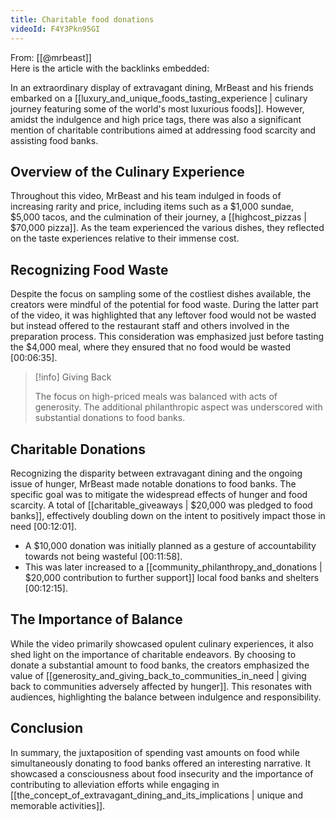 ```yaml
---
title: Charitable food donations
videoId: F4Y3Pkn95GI
---
```


From: [[@mrbeast]] <br/> 
Here is the article with the backlinks embedded:

In an extraordinary display of extravagant dining, MrBeast and his friends embarked on a [[luxury_and_unique_foods_tasting_experience | culinary journey featuring some of the world's most luxurious foods]]. However, amidst the indulgence and high price tags, there was also a significant mention of charitable contributions aimed at addressing food scarcity and assisting food banks.

## Overview of the Culinary Experience

Throughout this video, MrBeast and his team indulged in foods of increasing rarity and price, including items such as a $1,000 sundae, $5,000 tacos, and the culmination of their journey, a [[highcost_pizzas | $70,000 pizza]]. As the team experienced the various dishes, they reflected on the taste experiences relative to their immense cost.

## Recognizing Food Waste

Despite the focus on sampling some of the costliest dishes available, the creators were mindful of the potential for food waste. During the latter part of the video, it was highlighted that any leftover food would not be wasted but instead offered to the restaurant staff and others involved in the preparation process. This consideration was emphasized just before tasting the $4,000 meal, where they ensured that no food would be wasted <a class="yt-timestamp" data-t="00:06:35">[00:06:35]</a>.

> [!info] Giving Back
> 
> The focus on high-priced meals was balanced with acts of generosity. The additional philanthropic aspect was underscored with substantial donations to food banks.

## Charitable Donations

Recognizing the disparity between extravagant dining and the ongoing issue of hunger, MrBeast made notable donations to food banks. The specific goal was to mitigate the widespread effects of hunger and food scarcity. A total of [[charitable_giveaways | $20,000 was pledged to food banks]], effectively doubling down on the intent to positively impact those in need <a class="yt-timestamp" data-t="00:12:01">[00:12:01]</a>. 

- A $10,000 donation was initially planned as a gesture of accountability towards not being wasteful <a class="yt-timestamp" data-t="00:11:58">[00:11:58]</a>.
- This was later increased to a [[community_philanthropy_and_donations | $20,000 contribution to further support]] local food banks and shelters <a class="yt-timestamp" data-t="00:12:15">[00:12:15]</a>.

## The Importance of Balance

While the video primarily showcased opulent culinary experiences, it also shed light on the importance of charitable endeavors. By choosing to donate a substantial amount to food banks, the creators emphasized the value of [[generosity_and_giving_back_to_communities_in_need | giving back to communities adversely affected by hunger]]. This resonates with audiences, highlighting the balance between indulgence and responsibility.

## Conclusion

In summary, the juxtaposition of spending vast amounts on food while simultaneously donating to food banks offered an interesting narrative. It showcased a consciousness about food insecurity and the importance of contributing to alleviation efforts while engaging in [[the_concept_of_extravagant_dining_and_its_implications | unique and memorable activities]].